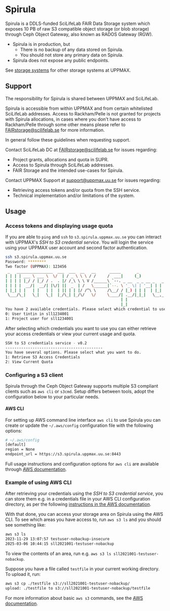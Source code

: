 # Spirula

Spirula is a DDLS-funded SciLifeLab FAIR Data Storage system which exposes 10
PB of raw S3 compatible object storage (or blob storage) through Ceph Object
Gateway, also known as RADOS Gateway (RGW).

- Spirula is in production, but
    - There is no backup of any data stored on Spirula.
    - You should not store any primary data on Spirula.
- Spirula does not expose any public endpoints.

See [storage systems](uppmax_storage_system.md) for other
storage systems at UPPMAX.

## Support

The responsibility for Spirula is shared between UPPMAX and SciLifeLab.

Spirula is accessible from within UPPMAX and from certain whitelisted
SciLifeLab addresses. Access to Rackham/Pelle is not granted for projects with
Spirula allocations, in cases where you don't have access to Rackham/Pelle
through some other means please refer to <FAIRstorage@scilifelab.se> for more
information.

In general follow these guidelines when requesting support.

Contact SciLifeLab DC at <FAIRstorage@scilifelab.se> for issues regarding:

- Project grants, allocations and quota in SUPR.
- Access to Spirula through SciLifeLab addresses.
- FAIR Storage and the intended use-cases for Spirula.

Contact UPPMAX Support at <support@uppmax.uu.se> for issues regarding:

- Retrieving access tokens and/or quota from the SSH service.
- Technical implementation and/or limitations of the system.


## Usage

### Access tokens and displaying usage quota

If you are able to `ping` and `ssh` to `s3.spirula.uppmax.uu.se` you can
interact with UPPMAX's _SSH to S3 credential service_. You will login the
service using your UPPMAX user account and second factor authentication.

```sh
ssh s3.spirula.uppmax.uu.se
Password: ********
Two factor (UPPMAX): 123456
 _   ________________  ___  ___  __   __      _____       _            _
| | | | ___ \ ___ \  \/  | / _ \ \ \ / /     /  ___|     (_)          | |
| | | | |_/ / |_/ / .  . |/ /_\ \ \ V /______\ `--. _ __  _ _ __ _   _| | __ _
| | | |  __/|  __/| |\/| ||  _  | /   \______|`--. \ '_ \| | '__| | | | |/ _` |
| |_| | |   | |   | |  | || | | |/ /^\ \     /\__/ / |_) | | |  | |_| | | (_| |
 \___/\_|   \_|   \_|  |_/\_| |_/\/   \/     \____/| .__/|_|_|   \__,_|_|\__,_|
                                                   | |
                                                   |_|
You have 2 available credentials. Please select which credential to use:
0: User tintin in sll1234001
1: Project user for sll1234001
```

After selecting which credentials you want to use you can either retrieve your
access credentials or view your current usage and quota.

```sh
SSH to S3 credentials service - v0.2
-------------------------------------------
You have several options. Please select what you want to do.
1: Retrieve S3 Access Credentials
2: View Current Quota
```


### Configuring a S3 client

Spirula through the Ceph Object Gateway supports multiple S3 compliant clients
such as `aws cli` or `s3cmd`. Setup differs between tools, adopt the
configuration below to your particular needs.


#### AWS CLI

For setting up AWS command line interface `aws cli` to use Spirula you can
create or update the `~/.aws/config` configuration file with the following
options:

```bash
# ~/.aws/config
[default]
region = None
endpoint_url = https://s3.spirula.uppmax.uu.se:8443
```

Full usage instructions and configuration options for `aws cli`  are available
through [AWS
documentation](https://docs.aws.amazon.com/cli/v1/userguide/cli-configure-files.html).

### Example of using AWS CLI

After retrieving your credentials using the _SSH to S3 credential service_, you can store them e.g. in a credentials file in your AWS CLI configuration directory, as per the following [instructions in the AWS documentation](https://docs.aws.amazon.com/cli/v1/userguide/cli-authentication-short-term.html).

With that done, you can access your storage area on Spirula using the AWS CLI. To see which areas you have access to, run `aws s3 ls` and you should see something like:

```sh
aws s3 ls
2023-11-29 13:07:57 testuser-nobackup-insecure
2025-03-06 10:44:15 sll2021001-testuser-nobackup
```

To view the contents of an area, run e.g. `aws s3 ls sll2021001-testuser-nobackup`.

Suppose you have a file called `testfile` in your current working directory. To upload it, run:

```sh
aws s3 cp ./testfile s3://sll2021001-testuser-nobackup/
upload: ./testfile to s3://sll2021001-testuser-nobackup/testfile 
```

For more information about basic `aws s3` commands, see the [AWS documentation](https://docs.aws.amazon.com/cli/v1/userguide/cli-services-s3-commands.html).
